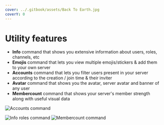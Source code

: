 ```yaml
---
cover: ../.gitbook/assets/Back To Earth.jpg
coverY: 0
---
```


# Utility features

* **Info** command that shows you extensive information about users, roles, channels, etc
* **Emojis** command that lets you view multiple emojis/stickers & add them to your own server
* **Accounts** command that lets you filter users present in your server according to the creation / join time & their inviter
* **Avatar** command that shows you the avatar, server avatar and banner of any user
* **Membercount** command that shows your server's member strength along with useful visual data

![Accounts command](https://i.imgur.com/PPYCWKS.png)

![Info roles command](https://i.imgur.com/NLeCrvc.png) ![Membercount command](https://i.imgur.com/UXPFf7T.png)
